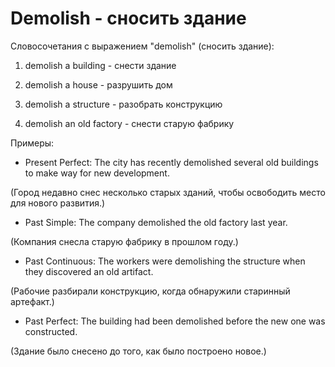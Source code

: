# Demolish - сносить здание

Словосочетания с выражением "demolish" (сносить здание):

1. demolish a building - снести здание

2. demolish a house - разрушить дом

3. demolish a structure - разобрать конструкцию

4. demolish an old factory - снести старую фабрику

Примеры:

- Present Perfect: The city has recently demolished several old buildings to make way for new development.

(Город недавно снес несколько старых зданий, чтобы освободить место для нового развития.)

- Past Simple: The company demolished the old factory last year.

(Компания снесла старую фабрику в прошлом году.)

- Past Continuous: The workers were demolishing the structure when they discovered an old artifact.

(Рабочие разбирали конструкцию, когда обнаружили старинный артефакт.)

- Past Perfect: The building had been demolished before the new one was constructed.

(Здание было снесено до того, как было построено новое.)